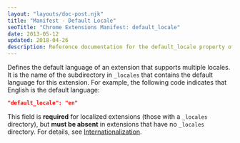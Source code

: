 ```yaml
---
layout: "layouts/doc-post.njk"
title: "Manifest - Default Locale"
seoTitle: "Chrome Extensions Manifest: default_locale"
date: 2013-05-12
updated: 2018-04-26
description: Reference documentation for the default_locale property of manifest.json.
---
```


Defines the default language of an extension that supports multiple locales. It is the name of the subdirectory in `_locales` that contains the default language for this extension. For example, the following code indicates that English is the default language:

```json
"default_locale": "en"
```

This field is **required** for localized extensions (those with a `_locales` directory), but **must be absent** in
extensions that have no `_locales` directory. For details, see [Internationalization][api-i18n].

[api-i18n]: /docs/extensions/i18n
